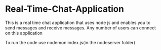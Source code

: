 # Real-Time-Chat-Application
This is a real time chat application that uses node js and enables you to send messages and receive messages. Any number of users can connect on this application

To run the code use nodemon index.js(in the nodeserver folder)
